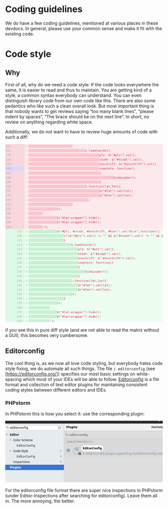 # Coding guidelines
<!-- By Peter Tönnies -->
We do have a few coding guidelines, mentioned at various places in these devdocs.
In general, please use your common sense and make it fit with the existing code.

# Code style

## Why

First of all, why do we need a code style:
If the code looks everywhere the same, it is easier to read and thus to maintain.
You are getting kind of a style, a common syntax everybody can understand.
You can even distinguish library code from our own code like this.
There are also some pedantics who like such a clean overall look.
But most important thing is that nobody wants to get reviews saying “too many blank lines”, “please indent by spaces”, “The brace should be on the next line”.
In short, no review on anything regarding white space.

Additionally, we do not want to have to review huge amounts of code with such a diff:

<div align="center"><img src="images/codestyle-whitespacediff.png" alt="Indentation change diff"></img></div>

if you see this in pure diff style (and are not able to read the matrix without a GUI), this becomes very cumbersome.

## Editorconfig
The cool thing is, as we now all love code styling, but everybody hates code style fixing, we do automate all such things.
The file `/.editorconfig` (see [https://editorconfig.org/]) specifies our most basic settings on white-spacing which most of your IDEs will be able to follow.
[Editorconfig](https://editorconfig.org) is a file format and collection of text editor plugins for maintaining consistent coding styles between different editors and IDEs.

### PHPstorm
In PHPstorm this is how you select it: use the corresponding plugin:

<div align="center"><img src="images/codestyle-phpstorm-plugin.png" alt="Plugin EditorConfig in PHPstorm"></div>

For the editorconfig file format there are super nice inspections in PHPstorm (under Editor-Inspections after searching for editorconfig). Leave them all in. The more annoying, the better.

